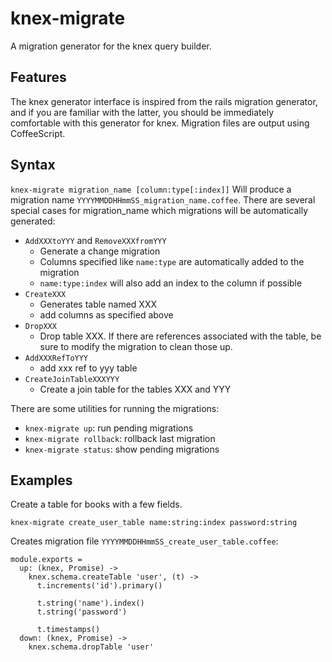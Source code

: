 knex-migrate
============

A migration generator for the knex query builder. 

## Features

The knex generator interface is inspired from the rails migration generator, and if you are familiar with the latter, you should be immediately comfortable with this generator for knex. Migration files are output using CoffeeScript.

## Syntax

`knex-migrate migration_name [column:type[:index]]` Will produce a migration name `YYYYMMDDHHmmSS_migration_name.coffee`. There are several special cases for migration_name which migrations will be automatically generated:
- `AddXXXtoYYY` and `RemoveXXXfromYYY`
    - Generate a change migration
    - Columns specified like `name:type` are automatically added to the migration
    - `name:type:index` will also add an index to the column if possible
- `CreateXXX`
    - Generates table named XXX
    - add columns as specified above
- `DropXXX`
    - Drop table XXX. If there are references associated with the table, be sure to modify the migration to clean those up.
- `AddXXXRefToYYY`
    - add xxx ref to yyy table
- `CreateJoinTableXXXYYY`
    - Create a join table for the tables XXX and YYY

There are some utilities for running the migrations:
- `knex-migrate up`: run pending migrations
- `knex-migrate rollback`: rollback last migration
- `knex-migrate status`: show pending migrations

## Examples

Create a table for books with a few fields.

```shell
knex-migrate create_user_table name:string:index password:string
```

Creates migration file `YYYYMMDDHHmmSS_create_user_table.coffee`:

```coffee-script
module.exports = 
  up: (knex, Promise) ->
    knex.schema.createTable 'user', (t) ->
      t.increments('id').primary()

      t.string('name').index()
      t.string('password')

      t.timestamps()
  down: (knex, Promise) ->
    knex.schema.dropTable 'user'
```

